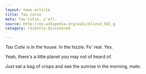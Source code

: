 ```yaml
---
layout: news-article
title: Tau Cutie
meta: Tau Cutie, y'all.
source: http://en.wikipedia.org/wiki/Gliese_581_g
category: recently-discovered

---
```


*Tau Cutie* is in the house. In the hizzie. Fo' real. Yes.

Yeah, there's a little planet you may not of heard of.

Just eat a bag of crisps and see the sunrise in the morning, mate.